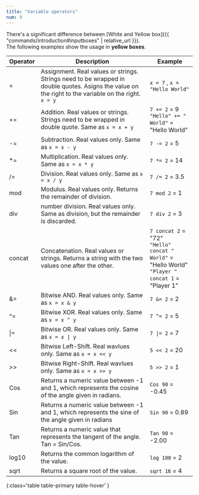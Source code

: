 ```yaml
---
title: "Variable operators"
num: 9
---
```


There's a significant difference between [White and Yellow box]({{ "commands/introduction#inputboxes" | relative_url }}).\
 The following examples show the usage in **yellow boxes**.

| Operator | Description |	Example |
|-------|--------|--------
| = |Assignment. Real values or strings. Strings need to be wrapped in double quotes. Asigns the value on the right to the variable on the right. `x = y` |`x = 7` , `x = "Hello World"`
|+=	 |Addition. Real values or strings. Strings need to be wrapped in double quote. Same as `x = x + y` |	`7 += 2` = 9 <br/>  `"Hello" += " World"` = "Hello World"
| -= |	Subtraction. Real values only. Same as `x = x - y`|	`7 -= 2` = 5
|*=|	Multiplication. Real values only. Same as `x = x * y`|	`7 *= 2` = 14
|/=|	Division. Real values only. Same as `x = x / y`	|`7 /= 2` = 3.5
|mod|	Modulus. Real values only. Returns the remainder of division.	|`7 mod 2` = 1
|div|	number division. Real values only. Same as division, but the remainder is discarded.	|`7 div 2` = 3
|concat|	Concatenation. Real values or strings. Returns a string with the two values one after the other.	|`7 concat 2` = "72"<br/>`"Hello" concat " World"` = "Hello World"<br/>`"Player " concat 1` = "Player 1"
|&=	|Bitwise AND. Real values only. Same as `x = x & y`	|`7 &= 2` = 2
|^=|	Bitwise XOR. Real values only. Same as  `x = x ^ y`|`7 ^= 2` = 5
|\|=|	Bitwise OR. Real values only. Same as `x = x \| y` |	<code>7 \|= 2</code> = 7
|<<| Bitwise Left-Shift. Real wavlues only. Same as `x = x << y`|`5 << 2` = 20
|>>| Bitwise Right-Shift. Real wavlues only. Same as `x = x >> y`|`5 >> 2` = 1
|Cos	|Returns a numeric value between -1 and 1, which represents the cosine of the angle given in radians.	|`Cos 90` = -0.45
|Sin|	Returns a numeric value between -1 and 1, which represents the sine of the angle given in radians	|`Sin 90` = 0.89
|Tan|	Returns a numeric value that represents the tangent of the angle. Tan = Sin/Cos.|	`Tan 90` = -2.00
|log10|	Returns the common logarithm of the value.|	`log 100` = 2
|sqrt|	Returns a square root of the value.|`sqrt 16` = 4
{:class='table table-primary table-hover' }
